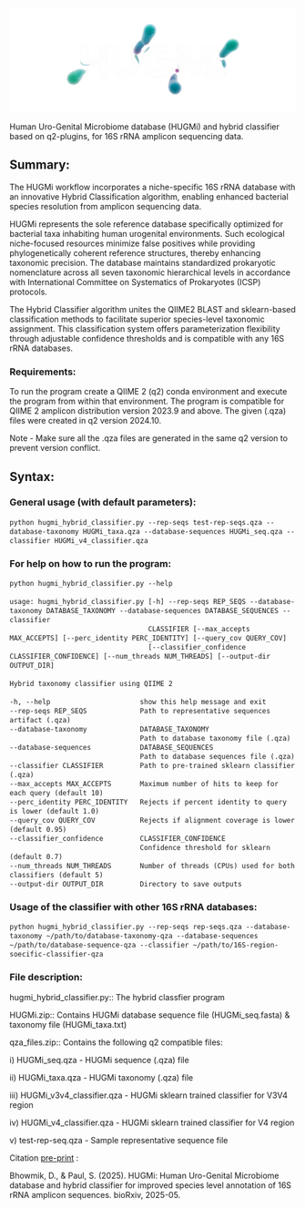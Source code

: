 ![Title](https://github.com/debaleena-bhowmik/HUGMi/blob/main/hugmi_logo_nb.png)

Human Uro-Genital Microbiome database (HUGMi) and hybrid classifier based on q2-plugins, for 16S rRNA amplicon sequencing data.

## Summary:
The HUGMi workflow incorporates a niche-specific 16S rRNA database with an innovative Hybrid Classification algorithm, enabling enhanced bacterial species resolution from amplicon sequencing data.

HUGMi represents the sole reference database specifically optimized for bacterial taxa inhabiting human urogenital environments. Such ecological niche-focused resources minimize false positives while providing phylogenetically coherent reference structures, thereby enhancing taxonomic precision. The database maintains standardized prokaryotic nomenclature across all seven taxonomic hierarchical levels in accordance with International Committee on Systematics of Prokaryotes (ICSP) protocols.

The Hybrid Classifier algorithm unites the QIIME2 BLAST and sklearn-based classification methods to facilitate superior species-level taxonomic assignment. This classification system offers parameterization flexibility through adjustable confidence thresholds and is compatible with any 16S rRNA databases.


### Requirements:

To run the program create a QIIME 2 (q2) conda environment and execute the program from within that environment. The program is compatible for QIIME 2 amplicon distribution version 2023.9 and above. The given (.qza) files were created in q2 version 2024.10.

Note - Make sure all the .qza files are generated in the same q2 version to prevent version conflict.



## Syntax:

### General usage (with default parameters):
```
python hugmi_hybrid_classifier.py --rep-seqs test-rep-seqs.qza --database-taxonomy HUGMi_taxa.qza --database-sequences HUGMi_seq.qza --classifier HUGMi_v4_classifier.qza
```


### For help on how to run the program:
```
python hugmi_hybrid_classifier.py --help

usage: hugmi_hybrid_classifier.py [-h] --rep-seqs REP_SEQS --database-taxonomy DATABASE_TAXONOMY --database-sequences DATABASE_SEQUENCES --classifier
                                  CLASSIFIER [--max_accepts MAX_ACCEPTS] [--perc_identity PERC_IDENTITY] [--query_cov QUERY_COV]
                                  [--classifier_confidence CLASSIFIER_CONFIDENCE] [--num_threads NUM_THREADS] [--output-dir OUTPUT_DIR]

Hybrid taxonomy classifier using QIIME 2

-h, --help                      show this help message and exit
--rep-seqs REP_SEQS             Path to representative sequences artifact (.qza)
--database-taxonomy             DATABASE_TAXONOMY
                                Path to database taxonomy file (.qza)
--database-sequences            DATABASE_SEQUENCES
                                Path to database sequences file (.qza)
--classifier CLASSIFIER         Path to pre-trained sklearn classifier (.qza)
--max_accepts MAX_ACCEPTS       Maximum number of hits to keep for each query (default 10)
--perc_identity PERC_IDENTITY   Rejects if percent identity to query is lower (default 1.0)
--query_cov QUERY_COV           Rejects if alignment coverage is lower (default 0.95)
--classifier_confidence         CLASSIFIER_CONFIDENCE
                                Confidence threshold for sklearn (default 0.7)
--num_threads NUM_THREADS       Number of threads (CPUs) used for both classifiers (default 5)
--output-dir OUTPUT_DIR         Directory to save outputs
```


### Usage of the classifier with other 16S rRNA databases:
```
python hugmi_hybrid_classifier.py --rep-seqs rep-seqs.qza --database-taxonomy ~/path/to/database-taxonomy-qza --database-sequences ~/path/to/database-sequence-qza --classifier ~/path/to/16S-region-soecific-classifier-qza
```



### File description:

hugmi_hybrid_classifier.py:: The hybrid classfier program

HUGMi.zip:: Contains HUGMi database sequence file (HUGMi_seq.fasta) & taxonomy file (HUGMi_taxa.txt)

qza_files.zip:: Contains the following q2 compatible files:

i) HUGMi_seq.qza - HUGMi sequence (.qza) file
                
ii) HUGMi_taxa.qza - HUGMi taxonomy (.qza) file
                
iii) HUGMi_v3v4_classifier.qza - HUGMi sklearn trained classifier for V3V4 region
                
iv) HUGMi_v4_classifier.qza - HUGMi sklearn trained classifier for V4 region
                
v) test-rep-seq.qza - Sample representative sequence file
                
                

Citation [pre-print](https://doi.org/10.1101/2025.05.01.651608) :

Bhowmik, D., & Paul, S. (2025). HUGMi: Human Uro-Genital Microbiome database and hybrid classifier for improved species level annotation of 16S rRNA amplicon sequences. bioRxiv, 2025-05.
